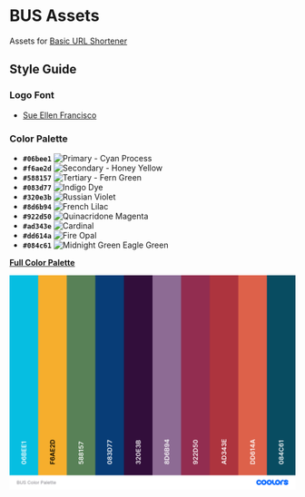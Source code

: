 # BUS Assets

Assets for [Basic URL Shortener](https://github.com/aensley/bus)

## Style Guide

### Logo Font

- [Sue Ellen Francisco](https://fonts.google.com/specimen/Sue+Ellen+Francisco#standard-styles)

### Color Palette

- **`#06bee1`** ![Primary - Cyan Process](https://img.shields.io/badge/-Primary%20--%20Cyan%20Process-%2306bee1?style=for-the-badge)
- **`#f6ae2d`** ![Secondary - Honey Yellow](https://img.shields.io/badge/-Secondary%20--%20Honey%20Yellow-%23f6ae2d?style=for-the-badge)
- **`#588157`** ![Tertiary - Fern Green](https://img.shields.io/badge/-Tertiary%20--%20Fern%20Green-%23588157?style=for-the-badge)
- **`#083d77`** ![Indigo Dye](https://img.shields.io/badge/-Indigo%20Dye-%23083d77?style=for-the-badge)
- **`#320e3b`** ![Russian Violet](https://img.shields.io/badge/-Russian%20Violet-%23320e3b?style=for-the-badge)
- **`#8d6b94`** ![French Lilac](https://img.shields.io/badge/-French%20Lilac-%238d6b94?style=for-the-badge)
- **`#922d50`** ![Quinacridone Magenta](https://img.shields.io/badge/-Quinacridone%20Magenta-%23922d50?style=for-the-badge)
- **`#ad343e`** ![Cardinal](https://img.shields.io/badge/-Cardinal-%23ad343e?style=for-the-badge)
- **`#dd614a`** ![Fire Opal](https://img.shields.io/badge/-Fire%20Opal-%23dd614a?style=for-the-badge)
- **`#084c61`** ![Midnight Green Eagle Green](https://img.shields.io/badge/-Midnight%20Green%20Eagle%20Green-%23084c61?style=for-the-badge)

[**Full Color Palette**](https://coolors.co/06bee1-f6ae2d-588157-083d77-320e3b-8d6b94-922d50-ad343e-dd614a-084c61)

[![Full Color Palette](bus-color-palette.png)](https://coolors.co/06bee1-f6ae2d-588157-083d77-320e3b-8d6b94-922d50-ad343e-dd614a-084c61)
